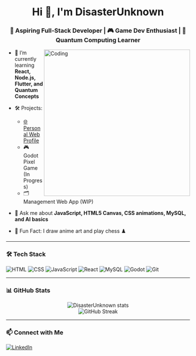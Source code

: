 <h1 align="center">Hi 👋, I'm DisasterUnknown</h1>
<h3 align="center">🚀 Aspiring Full-Stack Developer | 🎮 Game Dev Enthusiast | 🧠 Quantum Computing Learner</h3>

<img align="right" alt="Coding" width="400" src="https://media.giphy.com/media/qgQUggAC3Pfv687qPC/giphy.gif" />

- 🌱 I’m currently learning **React, Node.js, Flutter, and Quantum Concepts**
- 🛠️ Projects:
  - [🌐 Personal Web Profile](https://disasterunknown.github.io/Web-Profile.github.io/)
  - 🎮 Godot Pixel Game (In Progress)
  - 🗂️ Management Web App (WIP)

- 💬 Ask me about **JavaScript, HTML5 Canvas, CSS animations, MySQL, and AI basics**
- 🧩 Fun Fact: I draw anime art and play chess ♟️

---

### 🛠️ Tech Stack
![HTML](https://img.shields.io/badge/-HTML5-E34F26?logo=html5&logoColor=white&style=flat)
![CSS](https://img.shields.io/badge/-CSS3-1572B6?logo=css3&logoColor=white&style=flat)
![JavaScript](https://img.shields.io/badge/-JavaScript-F7DF1E?logo=javascript&logoColor=black&style=flat)
![React](https://img.shields.io/badge/-React-61DAFB?logo=react&logoColor=black&style=flat)
![MySQL](https://img.shields.io/badge/-MySQL-00758F?logo=mysql&logoColor=white&style=flat)
![Godot](https://img.shields.io/badge/-Godot-478CBF?logo=godot-engine&logoColor=white&style=flat)
![Git](https://img.shields.io/badge/-Git-F05032?logo=git&logoColor=white&style=flat)

---

### 📊 GitHub Stats
<p align="center">
  <img src="https://github-readme-stats.vercel.app/api?username=DisasterUnknown&show_icons=true&theme=radical" alt="DisasterUnknown stats" />
  <br/>
  <img src="https://github-readme-streak-stats.herokuapp.com/?user=DisasterUnknown&theme=radical" alt="GitHub Streak" />
</p>

---

### 📫 Connect with Me
[![LinkedIn](https://img.shields.io/badge/-LinkedIn-0077B5?logo=linkedin&logoColor=white&style=flat)](https://www.linkedin.com/in/priyashantha)
